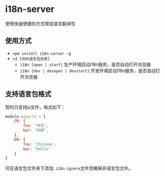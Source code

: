 # i18n-server
使用快速便捷的方式增加语言翻译包

## 使用方式
* `npm install i18n-server -g`
* `cd [你的语言包目录]` 
    * `i18n [open | start]` 生产环境启动i18n服务，是否自动打开浏览器
    * `i18n [dev | devopen | devstart]` 开发环境启动i18n服务，是否自动打开浏览器

## 支持语言包格式
暂时只支持js文件，格式如下：  
```js
module.exports = {
    CN: {
        foo: '中文',
        bar: '你好',
    },
    EN: {
        foo: 'Chinese',
        bar: 'hello'
    }
}
```

可在语言包文件夹下添加`.i18n-ignore`文件忽略掉非语言包文件。  
